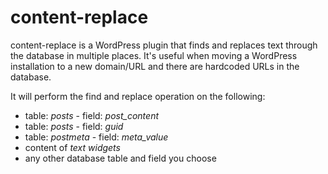 # content-replace

content-replace is a WordPress plugin that finds and replaces text through the database in multiple places. It's useful when moving a WordPress installation to a new domain/URL and there are hardcoded URLs in the database.

It will perform the find and replace operation on the following:

+ table: *posts* - field: *post_content*
+ table: *posts* - field: *guid*
+ table: *postmeta* - field: *meta_value*
+ content of *text widgets*
+ any other database table and field you choose
